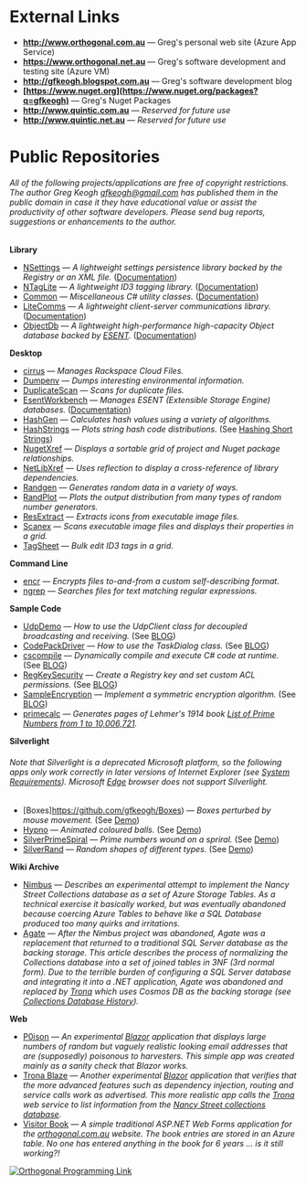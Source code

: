 # External Links

- **<http://www.orthogonal.com.au>** — Greg's personal web site (Azure App Service)
- **<https://www.orthogonal.net.au>** — Greg's software development and testing site (Azure VM)
- **<http://gfkeogh.blogspot.com.au>** — Greg's software development blog
- **[https://www.nuget.org](https://www.nuget.org/packages?q=gfkeogh)** — Greg's Nuget Packages
- **<http://www.quintic.com.au>** — *Reserved for future use*
- **<http://www.quintic.net.au>** — *Reserved for future use*

# Public Repositories

###### *All of the following projects/applications are free of copyright restrictions. The author Greg Keogh <gfkeogh@gmail.com> has published them in the public domain in case it they have educational value or assist the productivity of other software developers. Please send bug reports, suggestions or enhancements to the author.*

**Library**

- [NSettings](https://github.com/gfkeogh/NSettings) — *A lightweight settings persistence library backed by the Registry or an XML file.* ([Documentation][docnset])
- [NTagLite](https://github.com/gfkeogh/NTagLite) — *A lightweight ID3 tagging library.* ([Documentation][docntag])
- [Common](https://github.com/gfkeogh/Common) — *Miscellaneous C# utility classes.* ([Documentation][doccomm])
- [LiteComms](https://github.com/gfkeogh/LiteComms) — *A lightweight client-server communications library.*  ([Documentation][doccomms])
- [ObjectDb](https://github.com/gfkeogh/ObjectDb) — *A lightweight high-performance high-capacity Object database backed by [ESENT][esent].* ([Documentation][docobjdb])

**Desktop**

- [cirrus](https://github.com/gfkeogh/Cirrus) — *Manages Rackspace Cloud Files.*
- [Dumpenv](https://github.com/gfkeogh/DumpEnv) — *Dumps interesting environmental information.*
- [DuplicateScan](https://github.com/gfkeogh/DuplicateScan) — *Scans for duplicate files.*
- [EsentWorkbench](https://github.com/gfkeogh/EsentWorkbench) — *Manages ESENT (Extensible Storage Engine) databases.* ([Documentation][docesent])
- [HashGen](https://github.com/gfkeogh/HashGen) — *Calculates hash values using a variety of algorithms.*
- [HashStrings](https://github.com/gfkeogh/HashStrings) — *Plots string hash code distributions.* (See [Hashing Short Strings](http://www.orthogonal.com.au/computers/hashstrings/))
- [NugetXref](https://github.com/gfkeogh/NugetXref) — *Displays a sortable grid of project and Nuget package relationships.*
- [NetLibXref](https://github.com/gfkeogh/NetLibXref) — *Uses reflection to display a cross-reference of library dependencies.*
- [Randgen](https://github.com/gfkeogh/RandGen) — *Generates random data in a variety of ways.*
- [RandPlot](https://github.com/gfkeogh/RandPlot) — *Plots the output distribution from many types of random number generators.*
- [ResExtract](https://github.com/gfkeogh/ResExtract) — *Extracts icons from executable image files.*
- [Scanex](https://github.com/gfkeogh/Scanex) — *Scans executable image files and displays their properties in a grid.*
- [TagSheet](https://github.com/gfkeogh/TagSheet) — *Bulk edit ID3 tags in a grid.*

**Command Line**

- [encr](https://github.com/gfkeogh/encr) — *Encrypts files to-and-from a custom self-describing format.*
- [ngrep](https://github.com/gfkeogh/ngrep) — *Searches files for text matching regular expressions.*

**Sample Code**

- [UdpDemo](https://github.com/gfkeogh/UdpDemo) — *How to use the UdpClient class for decoupled broadcasting and receiving.* (See [BLOG](https://gfkeogh.blogspot.com/2019/01/udp-broadcasting-sample.html))
- [CodePackDriver](https://github.com/gfkeogh/CodePackDriver) — *How to use the TaskDialog class.* (See [BLOG](https://gfkeogh.blogspot.com.au/2017/02/taskdialog-windows-api-code-pack.html))
- [cscompile](https://github.com/gfkeogh/CsCompile) — *Dynamically compile and execute C# code at runtime.* (See [BLOG](http://gfkeogh.blogspot.com.au/2014/07/dynamic-c-code-compilation.html))
- [RegKeySecurity](https://github.com/gfkeogh/RegKeySecurity) — *Create a Registry key and set custom ACL permissions.* (See [BLOG](http://gfkeogh.blogspot.com.au/2015/03/registry-secrets-and-permissions.html))
- [SampleEncryption](https://github.com/gfkeogh/SampleEncryption) — *Implement a symmetric encryption algorithm.* (See [BLOG](http://gfkeogh.blogspot.com.au/2014/04/implementing-symmetricalgorithm.html))
- [primecalc](https://github.com/gfkeogh/primecalc) — *Generates pages of Lehmer's 1914 book [List of Prime Numbers from 1 to 10,006,721](http://www.orthogonal.com.au/lehmer/).*

**Silverlight**

###### Note that Silverlight is a deprecated Microsoft platform, so the following apps only work correctly in later versions of Internet Explorer (see [System Requirements][slcompat]). Microsoft [Edge][edge] browser does not support Silverlight.

- [Boxes]https://github.com/gfkeogh/Boxes) — *Boxes perturbed by mouse movement.* (See [Demo](http://www.orthogonal.com.au/computers/boxes/index.htm))
- [Hypno](https://github.com/gfkeogh/Hypno) — *Animated coloured balls.* (See [Demo](http://www.orthogonal.com.au/computers/hypno/index.htm))
- [SilverPrimeSpiral](https://github.com/gfkeogh/SilverPrimeSpiral) — *Prime numbers wound on a spriral.* (See [Demo](http://www.orthogonal.com.au/prime_spiral/index.htm))
- [SilverRand](https://github.com/gfkeogh/SilverRand) — *Random shapes of different types.* (See [Demo](http://www.orthogonal.com.au/computers/silverrand/index.htm))

**Wiki Archive**

- [Nimbus][nimbus] — *Describes an experimental attempt to implement the Nancy Street Collections database as a set of Azure Storage Tables. As a technical exercise it basically worked, but was eventually abandoned because coercing Azure Tables to behave like a SQL Database produced too many quirks and irritations.*
- [Agate][agate] — *After the Nimbus project was abandoned, Agate was a replacement that returned to a traditional SQL Server database as the backing storage. This article describes the process of normalizing the Collections database into a set of joined tables in 3NF (3rd normal form). Due to the terrible burden of configuring a SQL Server database and integrating it into a .NET application, Agate was abandoned and replaced by [Trona][trona] which uses Cosmos DB as the backing storage (see [Collections Database History][collhist]).*

**Web**

- [P0ison][p0ison] — *An experimental [Blazor][blazor] application that displays large numbers of random but vaguely realistic looking email addresses that are (supposedly) poisonous to harvesters. This simple app was created mainly as a sanity check that Blazor works.*
- [Trona Blaze][tronablaze] — *Another experimental [Blazor][blazor] application that verifies that the more advanced features such as dependency injection, routing and service calls work as advertised. This more realistic app calls the [Trona][trona] web service to list information from the [Nancy Street collections database][collhist].*
- [Visitor Book][visbook] — *A simple traditional ASP.NET Web Forms application for the [orthogonal.com.au][orthocom] website. The book entries are stored in an Azure table. No one has entered anything in the book for 6 years ... is it still working?!*

[![Orthogonal Programming 
Link](https://orthoprog.blob.core.windows.net/reference/imgex/op.png?p=Documentation)](http://www.orthogonal.com.au/computers/)

[deprec16]: ../downloads/deprecated16.png "Deprecated"
[redcirc12]: ../downloads/redcirc12.png "Deprecated"
[esent]: https://en.wikipedia.org/wiki/Extensible_Storage_Engine
[doccomm]: https://orthoprog.blob.core.windows.net/dochelp/common/index.html
[doccomms]: https://orthoprog.blob.core.windows.net/dochelp/litecomms/index.html
[docnset]: https://orthoprog.blob.core.windows.net/dochelp/nsettings/index.html
[docntag]: https://orthoprog.blob.core.windows.net/dochelp/ntaglite/index.html
[docobjdb]: https://orthoprog.blob.core.windows.net/dochelp/objectdb/index.html
[docesent]: https://orthoprog.blob.core.windows.net/dochelp/esentmodel/index.html
[blazor]: https://blazor.net/
[p0ison]: http://www.orthogonal.com.au/p0ison
[tronablaze]: http://www.orthogonal.com.au/tronablaze
[Trona]: https://github.com/gfkeogh/Trona
[nimbus]: https://github.com/gfkeogh/Nimbus
[agate]: https://github.com/gfkeogh/Agate
[trona]: https://github.com/gfkeogh/Trona
[collhist]: https://gfkeogh.blogspot.com/2018/01/collections-database-history.html
[visbook]: http://www.orthogonal.com.au/visitorbook/index.aspx
[orthocom]: whttp://www.orthogonal.com.au/
[slcompat]: https://www.microsoft.com/getsilverlight/Get-Started/Install/Default
[edge]: https://www.microsoft.com/en-au/windows/microsoft-edge
